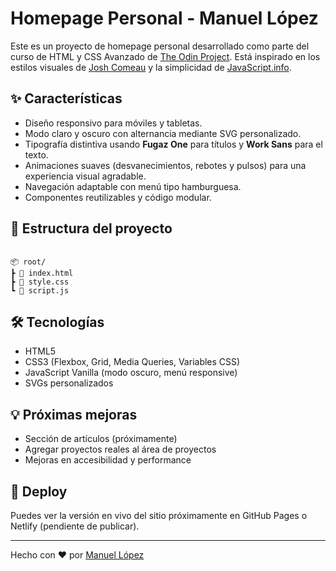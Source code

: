 # Homepage Personal - Manuel López

Este es un proyecto de homepage personal desarrollado como parte del curso de HTML y CSS Avanzado de [The Odin Project](https://www.theodinproject.com/). Está inspirado en los estilos visuales de [Josh Comeau](https://www.joshwcomeau.com/) y la simplicidad de [JavaScript.info](https://javascript.info/).

## ✨ Características

- Diseño responsivo para móviles y tabletas.
- Modo claro y oscuro con alternancia mediante SVG personalizado.
- Tipografía distintiva usando **Fugaz One** para títulos y **Work Sans** para el texto.
- Animaciones suaves (desvanecimientos, rebotes y pulsos) para una experiencia visual agradable.
- Navegación adaptable con menú tipo hamburguesa.
- Componentes reutilizables y código modular.

## 📁 Estructura del proyecto

```

📦 root/
┣ 📄 index.html
┣ 📄 style.css
┗ 📄 script.js

```

## 🛠️ Tecnologías

- HTML5
- CSS3 (Flexbox, Grid, Media Queries, Variables CSS)
- JavaScript Vanilla (modo oscuro, menú responsive)
- SVGs personalizados

## 💡 Próximas mejoras

- Sección de artículos (próximamente)
- Agregar proyectos reales al área de proyectos
- Mejoras en accesibilidad y performance

## 🚀 Deploy

Puedes ver la versión en vivo del sitio próximamente en GitHub Pages o Netlify (pendiente de publicar).

---

Hecho con ❤️ por [Manuel López](https://github.com/manulzvz)
